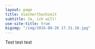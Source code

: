 ```yaml
---
layout: page
title: Viecherlhochzeit
subtitle: Ja, ich will!
use-site-title: true
bigimg: "/img/2016-08-26 17.31.10.jpg"
---
```


Test test test
